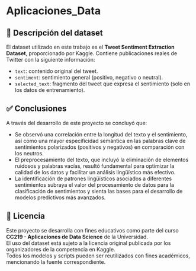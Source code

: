 # Aplicaciones_Data
## 📄 Descripción del dataset

El dataset utilizado en este trabajo es el **Tweet Sentiment Extraction Dataset**, proporcionado por Kaggle. Contiene publicaciones reales de Twitter con la siguiente información:

- `text`: contenido original del tweet.
- `sentiment`: sentimiento general (positivo, negativo o neutral).
- `selected_text`: fragmento del tweet que expresa el sentimiento (solo en los datos de entrenamiento).
  
## ✅ Conclusiones

A través del desarrollo de este proyecto se concluyó que:

- Se observó una correlación entre la longitud del texto y el sentimiento, así como una mayor especificidad semántica en las palabras clave de sentimientos polarizados (positivos y negativos) en comparación con los neutros.
- El preprocesamiento del texto, que incluyó la eliminación de elementos ruidosos y palabras vacías, resultó fundamental para optimizar la calidad de los datos y facilitar un análisis lingüístico más efectivo.
- La identificación de patrones lingüísticos asociados a diferentes sentimientos subraya el valor del procesamiento de datos para la clasificación de sentimientos y sienta las bases para el desarrollo de modelos predictivos más avanzados.
  
## 📜 Licencia

Este proyecto se desarrolla con fines educativos como parte del curso **CC219 - Aplicaciones de Data Science** de la Universidad.  
El uso del dataset está sujeto a la licencia original publicada por los organizadores de la competencia en Kaggle.  
Todos los modelos y scripts pueden ser reutilizados con fines académicos, mencionando la fuente correspondiente.
